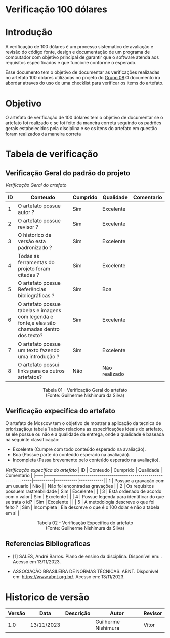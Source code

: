 
# Verificação 100 dólares

# Introdução

A verificação de 100 dólares é um processo sistemático de avaliação e revisão do código fonte, design e documentação de um programa de computador com objetivo principal de garantir que o software atenda aos requisitos especificados e que funcione conforme o esperado. 

Esse documento tem o objetivo de documentar as verificações realizadas no artefato 100 dólares utilizadas no projeto do  [Grupo 08](https://requisitos-de-software.github.io/2023.2-LibreOffice/).O documento ira abordar atraves do uso de uma checklist para verificar os items do artefato.

# Objetivo

O artefato de verificação de 100 dólares tem o objetivo de documentar se o artefato foi realizado e se foi feito da maneira correta seguindo os padrões gerais estabelecidos pela disciplina e se os itens do artefato em questão foram realizados da maneira correta

# Tabela de verificação

## Verificação Geral do padrão do projeto
*Verificação Geral do artefato*

| ID | Conteudo                                                                                      | Cumprido | Qualidade | Comentario |
|----|-----------------------------------------------------------------------------------------------|----------|-----------|------------|
| 1  | O artefato possue autor ?                                                                     |  Sim        | Excelente |            |
| 2  | O artefato possue revisor ?                                                                   |  Sim          | Excelente |            |
| 3  | O historico de versão esta padronizado ?                                                      |   Sim         | Excelente |            |
| 4  | Todas as ferramentas do projeto foram citadas ?                                               |   Sim         | Excelente |            |
| 5  | O artefato possue Referências bibliográficas ?                                                |   Sim         | Boa       |            |
| 6  | O artefato possue tabelas e imagens com legenda e fonte,e elas são chamadas dentro dos texto? |   Sim         | Excelente |            |
| 7  | O artefato possue um texto fazendo uma introdução ?                                           |    Sim        | Excelente |            |
| 8  | O artefato possui links para os outros artefatos?                                             |   Não     | Não realizado |            |
<p align="center">
Tabela 01 - Verificação Geral do artefato<br>
(Fonte: Guilherme Nishimura da Silva)
</p>

## Verificação expecifica do artefato

O artefato de Moscow tem o objetivo de mostrar a aplicação da tecnica de priorização,a tabela 1 abaixo relaciona as especificações ideais do artefato, se ele possue ou não e a qualidade da entrega, onde a qualidade é baseada na seguinte classificação:

- Excelente (Cumpre com todo conteúdo esperado na avaliação).
- Boa (Possue parte do conteúdo esperado na avaliação).
- Incompleta (Passa brevemente pelo conteúdo esperado na avaliação).

*Verificação expecifica do artefato*
| ID | Conteudo                                                              | Cumprido | Qualidade | Comentario |
|----|-----------------------------------------------------------------------|----------|-----------|------------|
| 1  | Possue a gravação com um usuario                                     |     Não     |           |    Não foi encontradas gravações        |
| 2  | Os requisitos possuem rastreabilidade                                |    Sim    |    Excelente       |            |
| 3  | Está ordenado de acordo com o valor     |   Sim       |   Excelente          |            |
| 4  | Possue legenda para identificar do que se trata o id?                |       Sim   |      Excelente     |            |
| 5  | A metodologia descreve o que foi feito ?               |       Sim   |    Incompleta    |        Ela descreve o que é o 100 dolar e não a tabela em si    |
<p align="center">
Tabela 02 - Verificação Expecifica do artefato<br>
(Fonte: Guilherme Nishimura da Silva)
</p>

## Referencias Bibliograficas

- [1] SALES, André Barros. Plano de ensino da disciplina. Disponível em: . Acesso em 13/11/2023.

- ASSOCIAÇÃO BRASILEIRA DE NORMAS TÉCNICAS. ABNT. Disponível em: https://www.abnt.org.br/. Acesso em: 13/11/2023.

# Historico de versão

| Versão | Data       | Descrição | Autor               | Revisor |
|--------|------------|-----------|---------------------|---------|
| 1.0    | 13/11/2023 |           | Guilherme Nishimura|      Vitor   |
